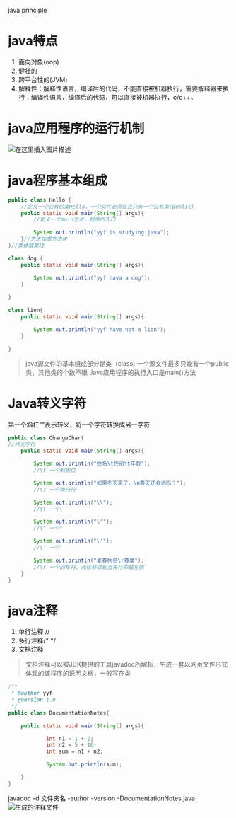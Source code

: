 java principle

# java特点
1.	面向对象(oop)
2.	健壮的
3.	跨平台性的(JVM)
4.	解释性：解释性语言，编译后的代码，不能直接被机器执行，需要解释器来执行；编译性语言，编译后的代码，可以直接被机器执行，c/c++。
# java应用程序的运行机制
![在这里插入图片描述](https://img-blog.csdnimg.cn/f4febe07d96d4f3dbc13d4d3e6557376.jpeg#pic_center)
# java程序基本组成

```java
public class Hello {
	//定义一个公有的类Hello，一个文件必须有且只有一个公有类(public)
	public static void main(String[] args){
		//定义一个main方法，程序的入口

		System.out.println("yyf is studying java");
	}//方法体或方法块
}//类体或类块

class dog {
	public static void main(String[] args){

		System.out.println("yyf hava a dog");
	}
	
}

class lion{
	public static void main(String[] args){

		System.out.println("yyf have not a lion");
	}

}
```
> java源文件的基本组成部分是类（class)
> 一个源文件最多只能有一个public类，其他类的个数不限
> Java应用程序的执行入口是main()方法
# Java转义字符
第一个斜杠“\"表示转义，将一个字符转换成另一字符

```java
public class ChangeChar{
//转义字符
	public static void main(String[] args){

		System.out.println("姓名\t性别\t年龄");
		//\t 一个制表位

		System.out.println("如果冬天来了，\n春天还会远吗？");
		//\? 一个换行符

		System.out.println("\\");
		//\\ 一个\

		System.out.println("\"");
		//\" 一个"

		System.out.println("\'");
		//\' 一个'

		System.out.println("夏春秋冬\r春夏");
		//\r 一个回车符，光标移动到当先行的最左侧
	}
}
```
# java注释
1.	单行注释 //
2.	多行注释/* */
3.	文档注释
> 文档注释可以被JDK提供的工具javadoc所解析，生成一套以网页文件形式体现的该程序的说明文档，一般写在类

```java
/**
 * @author yyf
 * @version 1.0
 */
public class DocumentationNotes{

	public static void main(String[] args){

			int n1 = 1 + 2;
			int n2 = 5 + 10;
			int sum = n1 + n2;

			System.out.println(sum);

	}
}
```
javadoc -d 文件夹名 -author -version -DocumentationNotes.java
![生成的注释文件](https://img-blog.csdnimg.cn/c44c4b2bcdb045d29c9a74f2fce5cbb5.png#pic_center)

